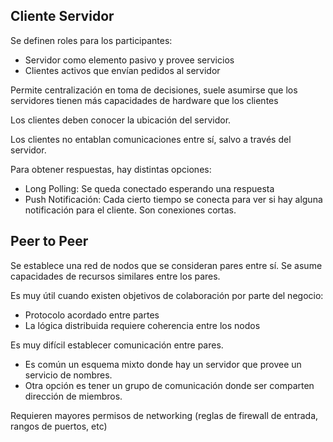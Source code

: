 ## Cliente Servidor

Se definen roles para los participantes:

- Servidor como elemento pasivo y provee servicios
- Clientes activos que envían pedidos al servidor

Permite centralización en toma de decisiones, suele asumirse que los servidores tienen más capacidades de hardware que los clientes

Los clientes deben conocer la ubicación del servidor.

Los clientes no entablan comunicaciones entre sí, salvo a través del servidor.

Para obtener respuestas, hay distintas opciones:

- Long Polling: Se queda conectado esperando una respuesta
- Push Notificación: Cada cierto tiempo se conecta para ver si hay alguna notificación para el cliente. Son conexiones cortas.

## Peer to Peer

Se establece una red de nodos que se consideran pares entre sí. Se asume capacidades de recursos similares entre los pares.

Es muy útil cuando existen objetivos de colaboración por parte del negocio:

- Protocolo acordado entre partes
- La lógica distribuida requiere coherencia entre los nodos

Es muy difícil establecer comunicación entre pares.

- Es común un esquema mixto donde hay un servidor que provee un servicio de nombres.
- Otra opción es tener un grupo de comunicación donde ser comparten dirección de miembros.

Requieren mayores permisos de networking (reglas de firewall de entrada, rangos de puertos, etc)
